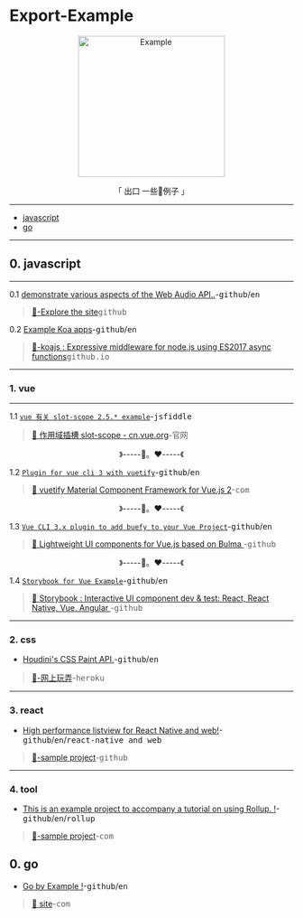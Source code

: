 # Export-Example


<p align="center"><a href="https://github.com/chinanf-boy/Export-Example" target="_blank" rel="noopener noreferrer">
<img width="260" height="250px" alt="Example" src="https://upload.wikimedia.org/wikipedia/commons/thumb/8/84/Example.svg/512px-Example.svg.png"/></a></p>

<p align="center"> 「 出口 一些🌰例子 」</p>

---

- [javascript](#javascript)
- [go](#go)

---

## 0. javascript

---

0.1 [ demonstrate various aspects of the Web Audio API..](https://github.com/lonekorean/hello-houdini)-<kbd>github</kbd>/<kbd>en</kbd>

> [🔗-Explore the site](http://kylestetz.github.io/Web-Audio-Basics/)<kbd>github</kbd>

0.2 [ Example Koa apps](https://github.com/koajs/examples)-<kbd>github</kbd>/<kbd>en</kbd>

> [🔗-koajs : Expressive middleware for node.js using ES2017 async functions](http://kylestetz.github.io/Web-Audio-Basics/)<kbd>github.io</kbd>

---

### 1. vue

---

1.1 [`vue 有关 slot-scope 2.5.* example`](https://jsfiddle.net/yobrave1995/v41vbz7r/)-<kbd>jsfiddle</kbd>

> [🔗 作用域插槽 slot-scope - cn.vue.org](https://cn.vuejs.org/v2/api/#slot-scope)-<kbd>官网</kbd>

<p align="center">》-----🧡。❤️-----《</p>

1.2 [`Plugin for vue cli 3 with vuetify`](https://github.com/vuetifyjs/vue-cli-plugin-vuetify)-<kbd>github</kbd>/<kbd>en</kbd>

> [🔗 vuetify Material Component Framework for Vue.js 2](https://vuetifyjs.com/)-<kbd>com</kbd>

<p align="center">》-----🧡。❤️-----《</p>

1.3 [`Vue CLI 3.x plugin to add buefy to your Vue Project`](https://github.com/buefy/vue-cli-plugin-buefy)-<kbd>github</kbd>/<kbd>en</kbd>

> [🔗 Lightweight UI components for Vue.js based on Bulma ](https://buefy.github.io/)-<kbd>github</kbd>

<p align="center">》-----🧡。❤️-----《</p>

1.4 [`Storybook for Vue Example`](https://github.com/shilman/storybook-vue-example)-<kbd>github</kbd>/<kbd>en</kbd>

> [🔗 Storybook : Interactive UI component dev & test: React, React Native, Vue, Angular ](https://github.com/storybooks/storybook)-<kbd>github</kbd>


---

### 2. css

- [Houdini's CSS Paint API.](https://github.com/lonekorean/hello-houdini)-<kbd>github</kbd>/<kbd>en</kbd>

> [🔗-网上玩弄](https://hello-houdini.herokuapp.com/)-<kbd>heroku</kbd>

---

### 3. react

- [High performance listview for React Native and web!](https://github.com/Flipkart/recyclerlistview#demo)-<kbd>github</kbd>/<kbd>en</kbd>/<kbd>react-native and web</kbd>

> [🔗-sample project](https://github.com/naqvitalha/travelMate)-<kbd>github</kbd>

---

### 4. tool

- [This is an example project to accompany a tutorial on using Rollup. !](https://github.com/jlengstorf/learn-rollupo)-<kbd>github</kbd>/<kbd>en</kbd>/<kbd>rollup</kbd>

> [🔗-sample project](https://code.lengstorf.com/learn-rollup-js/)-<kbd>com</kbd>

## 0. go

- [Go by Example !](https://github.com/mmcgrana/gobyexample)-<kbd>github</kbd>/<kbd>en</kbd>

> [🔗 site](https://gobyexample.com)-<kbd>com</kbd>
